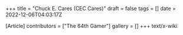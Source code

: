 +++
title = "Chuck E. Cares (CEC Cares)"
draft = false
tags = []
date = 2022-12-06T04:03:17Z

[Article]
contributors = ["The 64th Gamer"]
gallery = []
+++
text/x-wiki